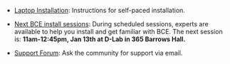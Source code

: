  - [Laptop Installation](laptop-installation.html): Instructions for self-paced installation.

 - [Next BCE install sessions](help.html): During scheduled sessions, experts are available to help you install and get familiar with BCE. The next session is: **11am-12:45pm, Jan 13th at D-Lab in 365 Barrows Hall.**

 - [Support Forum](https://groups.google.com/forum/#!forum/ucb-bce): Ask the community for support via email.
